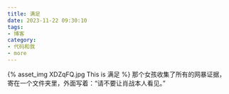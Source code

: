```yaml
---
title: 满足
date: 2023-11-22 09:30:10
tags:
- 博客
category:
- 代码和我
- more
---
```

{% asset_img XDZqFQ.jpg This is 满足 %}
那个女孩收集了所有的网暴证据，寄在一个文件夹里，外面写着：“请不要让肖战本人看见。”
